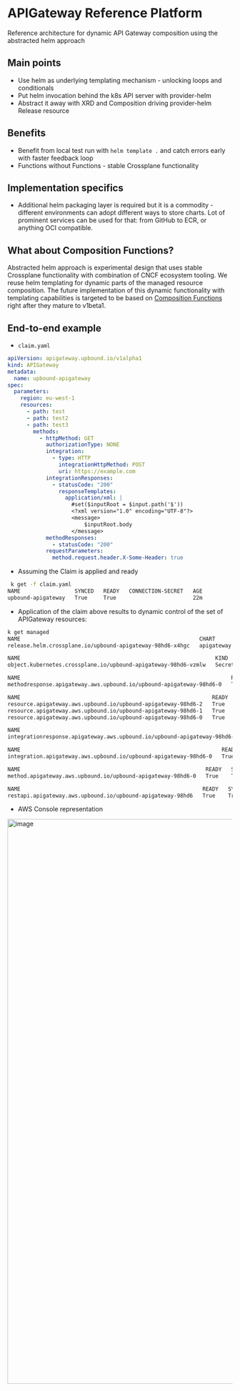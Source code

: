 # APIGateway Reference Platform

Reference architecture for dynamic API Gateway composition using the abstracted helm approach

## Main points

* Use helm as underlying templating mechanism - unlocking loops and conditionals
* Put helm invocation behind the k8s API server with provider-helm
* Abstract it away with XRD and Composition driving provider-helm Release resource

## Benefits
* Benefit from local test run with `helm template .` and catch errors early with
  faster feedback loop
* Functions without Functions - stable Crossplane functionality

## Implementation specifics
* Additional helm packaging layer is required but it is a commodity - different
  environments can adopt different ways to store charts. Lot of prominent services
  can be used for that: from GitHub to ECR, or anything OCI compatible.

## What about Composition Functions?

Abstracted helm approach is experimental design that uses stable Crossplane
functionality with combination of CNCF ecosystem tooling.  We reuse helm templating
for dynamic parts of the managed resource composition. The future implementation
of this dynamic functionality with templating capabilities is targeted to be
based on [Composition Functions](https://docs.crossplane.io/knowledge-base/guides/composition-functions/)
right after they mature to v1beta1.

## End-to-end example

* `claim.yaml`
```yaml
apiVersion: apigateway.upbound.io/v1alpha1
kind: APIGateway
metadata:
  name: upbound-apigateway
spec:
  parameters:
    region: eu-west-1
    resources:
      - path: test
      - path: test2
      - path: test3
        methods:
          - httpMethod: GET
            authorizationType: NONE
            integration:
              - type: HTTP
                integrationHttpMethod: POST
                uri: https://example.com
            integrationResponses:
              - statusCode: "200"
                responseTemplates:
                  application/xml: |
                    #set($inputRoot = $input.path('$'))
                    <?xml version="1.0" encoding="UTF-8"?>
                    <message>
                        $inputRoot.body
                    </message>
            methodResponses:
              - statusCode: "200"
            requestParameters:
              method.request.header.X-Some-Header: true
```

* Assuming the Claim is applied and ready
```sh
 k get -f claim.yaml
NAME                 SYNCED   READY   CONNECTION-SECRET   AGE
upbound-apigateway   True     True                        22m
```

* Application of the claim above results to dynamic control of the set of
  APIGateway resources:
```sh
k get managed
NAME                                                        CHART        VERSION   SYNCED   READY   STATE      REVISION   DESCRIPTION        AGE
release.helm.crossplane.io/upbound-apigateway-98hd6-x4hgc   apigateway   0.12.0    True     True    deployed   1          Install complete   23m

NAME                                                             KIND     PROVIDERCONFIG   SYNCED   READY   AGE
object.kubernetes.crossplane.io/upbound-apigateway-98hd6-vzmlw   Secret   default          True     True    23m

NAME                                                                  READY   SYNCED   EXTERNAL-NAME                    AGE
methodresponse.apigateway.aws.upbound.io/upbound-apigateway-98hd6-0   True    True     agmr-92t5wxv1p8-iszsl8-GET-200   23m

NAME                                                            READY   SYNCED   EXTERNAL-NAME   AGE
resource.apigateway.aws.upbound.io/upbound-apigateway-98hd6-2   True    True     iszsl8          23m
resource.apigateway.aws.upbound.io/upbound-apigateway-98hd6-1   True    True     ep1few          23m
resource.apigateway.aws.upbound.io/upbound-apigateway-98hd6-0   True    True     kbx3o0          23m

NAME                                                                       READY   SYNCED   EXTERNAL-NAME                    AGE
integrationresponse.apigateway.aws.upbound.io/upbound-apigateway-98hd6-0   True    True     agir-92t5wxv1p8-iszsl8-GET-200   23m

NAME                                                               READY   SYNCED   EXTERNAL-NAME               AGE
integration.apigateway.aws.upbound.io/upbound-apigateway-98hd6-0   True    True     agi-92t5wxv1p8-iszsl8-GET   23m

NAME                                                          READY   SYNCED   EXTERNAL-NAME               AGE
method.apigateway.aws.upbound.io/upbound-apigateway-98hd6-0   True    True     agm-92t5wxv1p8-iszsl8-GET   23m

NAME                                                         READY   SYNCED   EXTERNAL-NAME   AGE
restapi.apigateway.aws.upbound.io/upbound-apigateway-98hd6   True    True     92t5wxv1p8      23m
```
* AWS Console representation
<img width="1264" alt="image" src="https://user-images.githubusercontent.com/518532/225043444-57ed8289-b81c-42e6-a91c-53ce97a16a32.png">

